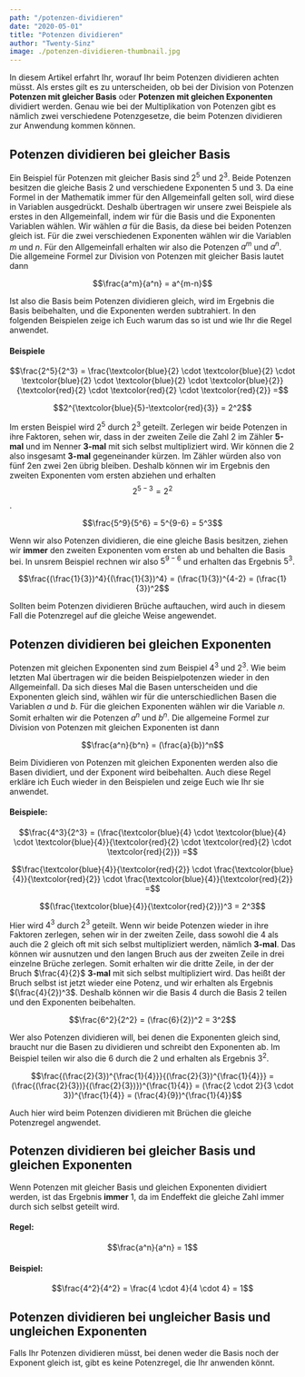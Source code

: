 ```yaml
---
path: "/potenzen-dividieren"
date: "2020-05-01"
title: "Potenzen dividieren"
author: "Twenty-Sinz"
image: ./potenzen-dividieren-thumbnail.jpg
---
```


In diesem Artikel erfahrt Ihr, worauf Ihr beim Potenzen dividieren achten müsst. Als erstes gilt es zu unterscheiden, ob bei der Division von Potenzen **Potenzen mit gleicher Basis** oder **Potenzen mit gleichen Exponenten** dividiert werden. Genau wie bei der Multiplikation von Potenzen gibt es nämlich zwei verschiedene Potenzgesetze, die beim Potenzen dividieren zur Anwendung kommen können.

## Potenzen dividieren bei gleicher Basis

Ein Beispiel für Potenzen mit gleicher Basis sind $2^5$ und $2^3$. Beide Potenzen besitzen die gleiche Basis $2$ und verschiedene Exponenten $5$ und $3$. Da eine Formel in der Mathematik immer für den Allgemeinfall gelten soll, wird diese in Variablen ausgedrückt. Deshalb übertragen wir unsere zwei Beispiele als erstes in den Allgemeinfall, indem wir für die Basis und die Exponenten Variablen wählen. Wir wählen $a$ für die Basis, da diese bei beiden Potenzen gleich ist. Für die zwei verschiedenen Exponenten wählen wir die Variablen $m$ und $n$. Für den Allgemeinfall erhalten wir also die Potenzen $a^m$ und $a^n$. Die allgemeine Formel zur Division von Potenzen mit gleicher Basis lautet dann

$$\frac{a^m}{a^n} = a^{m-n}$$

Ist also die Basis beim Potenzen dividieren gleich, wird im Ergebnis die Basis beibehalten, und die Exponenten werden subtrahiert. In den folgenden Beispielen zeige ich Euch warum das so ist und wie Ihr die Regel anwendet.

#### Beispiele

$$\frac{2^5}{2^3} = \frac{\textcolor{blue}{2} \cdot \textcolor{blue}{2} \cdot \textcolor{blue}{2} \cdot \textcolor{blue}{2} \cdot \textcolor{blue}{2}}{\textcolor{red}{2} \cdot \textcolor{red}{2} \cdot \textcolor{red}{2}} =$$

$$2^{\textcolor{blue}{5}-\textcolor{red}{3}} = 2^2$$

Im ersten Beispiel wird $2^5$ durch $2^3$ geteilt. Zerlegen wir beide Potenzen in ihre Faktoren, sehen wir, dass in der zweiten Zeile die Zahl $2$ im Zähler **5-mal** und im Nenner **3-mal** mit sich selbst multipliziert wird. Wir können die $2$ also insgesamt **3-mal** gegeneinander kürzen. Im Zähler würden also von fünf $2$en zwei $2$en übrig bleiben. Deshalb können wir im Ergebnis den zweiten Exponenten vom ersten abziehen und erhalten $$2^{5−3}=2^2$$.

$$\frac{5^9}{5^6} = 5^{9-6} = 5^3$$

Wenn wir also Potenzen dividieren, die eine gleiche Basis besitzen, ziehen wir **immer** den zweiten Exponenten vom ersten ab und behalten die Basis bei. In unsrem Beispiel rechnen wir also $5^{9−6}$ und erhalten das Ergebnis $5^3$.

$$\frac{(\frac{1}{3})^4}{(\frac{1}{3})^4} = (\frac{1}{3})^{4-2} = (\frac{1}{3})^2$$

Sollten beim Potenzen dividieren Brüche auftauchen, wird auch in diesem Fall die Potenzregel auf die gleiche Weise angewendet.

## Potenzen dividieren bei gleichen Exponenten

Potenzen mit gleichen Exponenten sind zum Beispiel $4^3$ und $2^3$. Wie beim letzten Mal übertragen wir die beiden Beispielpotenzen wieder in den Allgemeinfall. Da sich dieses Mal die Basen unterscheiden und die Exponenten gleich sind, wählen wir für die unterschiedlichen Basen die Variablen $a$ und $b$. Für die gleichen Exponenten wählen wir die Variable $n$. Somit erhalten wir die Potenzen $a^n$ und $b^n$. Die allgemeine Formel zur Division von Potenzen mit gleichen Exponenten ist dann

$$\frac{a^n}{b^n} = (\frac{a}{b})^n$$

Beim Dividieren von Potenzen mit gleichen Exponenten werden also die Basen dividiert, und der Exponent wird beibehalten. Auch diese Regel erkläre ich Euch wieder in den Beispielen und zeige Euch wie Ihr sie anwendet.

#### Beispiele:

$$\frac{4^3}{2^3} = (\frac{\textcolor{blue}{4} \cdot \textcolor{blue}{4} \cdot \textcolor{blue}{4}}{\textcolor{red}{2} \cdot \textcolor{red}{2} \cdot \textcolor{red}{2}}) =$$

$$\frac{\textcolor{blue}{4}}{\textcolor{red}{2}} \cdot \frac{\textcolor{blue}{4}}{\textcolor{red}{2}} \cdot \frac{\textcolor{blue}{4}}{\textcolor{red}{2}} =$$ 

$$(\frac{\textcolor{blue}{4}}{\textcolor{red}{2}})^3 = 2^3$$

Hier wird $4^3$ durch $2^3$ geteilt. Wenn wir beide Potenzen wieder in ihre Faktoren zerlegen, sehen wir in der zweiten Zeile, dass sowohl die $4$ als auch die $2$ gleich oft mit sich selbst multipliziert werden, nämlich **3-mal**. Das können wir ausnutzen und den langen Bruch aus der zweiten Zeile in drei einzelne Brüche zerlegen. Somit erhalten wir die dritte Zeile, in der der Bruch $\frac{4}{2}$ **3-mal** mit sich selbst multipliziert wird. Das heißt der Bruch selbst ist jetzt wieder eine Potenz, und wir erhalten als Ergebnis $(\frac{4}{2})^3$. Deshalb können wir die Basis $4$ durch die Basis $2$ teilen und den Exponenten beibehalten.

$$\frac{6^2}{2^2} = (\frac{6}{2})^2 = 3^2$$

Wer also Potenzen dividieren will, bei denen die Exponenten gleich sind, braucht nur die Basen zu dividieren und schreibt den Exponenten ab. Im Beispiel teilen wir also die $6$ durch die $2$ und erhalten als Ergebnis $3^2$.

$$\frac{(\frac{2}{3})^{\frac{1}{4}}}{(\frac{2}{3})^{\frac{1}{4}}} = (\frac{(\frac{2}{3})}{(\frac{2}{3})})^{\frac{1}{4}} = (\frac{2 \cdot 2}{3 \cdot 3})^{\frac{1}{4}} = (\frac{4}{9})^{\frac{1}{4}}$$

Auch hier wird beim Potenzen dividieren mit Brüchen die gleiche Potenzregel angwendet.

## Potenzen dividieren bei gleicher Basis und gleichen Exponenten

Wenn Potenzen mit gleicher Basis und gleichen Exponenten dividiert werden, ist das Ergebnis **immer** 1, da im Endeffekt die gleiche Zahl immer durch sich selbst geteilt wird.

#### Regel:

$$\frac{a^n}{a^n} = 1$$

#### Beispiel:

$$\frac{4^2}{4^2} = \frac{4 \cdot 4}{4 \cdot 4} = 1$$

## Potenzen dividieren bei ungleicher Basis und ungleichen Exponenten

Falls Ihr Potenzen dividieren müsst, bei denen weder die Basis noch der Exponent gleich ist, gibt es keine Potenzregel, die Ihr anwenden könnt.

